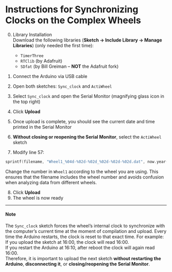 # Instructions for Synchronizing Clocks on the Complex Wheels

0) Library Installation  
Download the following libraries (**Sketch -> Include Library -> Manage Libraries**) (only needed the first time):

    - `TimerThree`
    - `RTClib` (by Adafruit)
    - `SDfat` (by Bill Greiman – **NOT** the Adafruit fork)

1) Connect the Arduino via USB cable  
2) Open both sketches: `Sync_clock` and `ActiWheel`  
3) Select `Sync_clock` and open the Serial Monitor (magnifying glass icon in the top right)  
4) Click **Upload**  
5) Once upload is complete, you should see the current date and time printed in the Serial Monitor  
6) **Without closing or reopening the Serial Monitor**, select the `ActiWheel` sketch  
7) Modify line 57:

```cpp
sprintf(filename, "Wheel1_%04d-%02d-%02d_%02d-%02d-%02d.dat", now.year(), now.month(), now.day(), now.hour(), now.minute(), now.second());
```

Change the number in `Wheel1` according to the wheel you are using. This ensures that the filename includes the wheel number and avoids confusion when analyzing data from different wheels.

8) Click **Upload**  
9) The wheel is now ready

---

#### Note

The `Sync_clock` sketch forces the wheel’s internal clock to synchronize with the computer’s current time at the moment of compilation and upload. Every time the Arduino restarts, the clock is reset to that exact time.
For example:  
If you upload the sketch at 16:00, the clock will read 16:00.  
If you restart the Arduino at 16:10, after reboot the clock will again read 16:00.  
Therefore, it is important to upload the next sketch **without restarting the Arduino**, **disconnecting it**, or **closing/reopening the Serial Monitor**.
